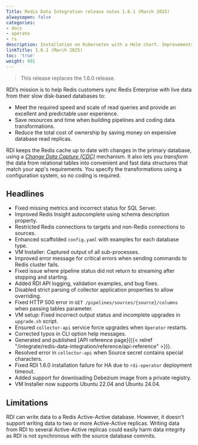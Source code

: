 ```yaml
---
Title: Redis Data Integration release notes 1.6.1 (March 2025)
alwaysopen: false
categories:
- docs
- operate
- rs
description: Installation on Kubernetes with a Helm chart. Improvements for installation on VMs.
linkTitle: 1.6.1 (March 2025)
toc: 'true'
weight: 991
---
```


> This release replaces the 1.6.0 release.

RDI’s mission is to help Redis customers sync Redis Enterprise with live data from their slow disk-based databases to:

- Meet the required speed and scale of read queries and provide an excellent and predictable user experience.
- Save resources and time when building pipelines and coding data transformations.
- Reduce the total cost of ownership by saving money on expensive database read replicas.

RDI keeps the Redis cache up to date with changes in the primary database, using a [_Change Data Capture (CDC)_](https://en.wikipedia.org/wiki/Change_data_capture) mechanism.
It also lets you _transform_ the data from relational tables into convenient and fast data structures that match your app's requirements. You specify the transformations using a configuration system, so no coding is required.

## Headlines

- Fixed missing metrics and incorrect status for SQL Server.
- Improved Redis Insight autocomplete using schema description property.
- Restricted Redis connections to targets and non-Redis connections to sources.
- Enhanced scaffolded `config.yaml` with examples for each database type.
- VM Installer: Captured output of all sub-processes.
- Improved error message for critical errors when sending commands to Redis cluster fails.
- Fixed issue where pipeline status did not return to streaming after stopping and starting.
- Added RDI API logging, validation examples, and bug fixes.
- Disabled strict parsing of collector application properties to allow overriding.
- Fixed HTTP 500 error in `GET /pipelines/sources/{source}/columns` when passing tables parameter.
- VM setup: Fixed incorrect output status and incomplete upgrades in `upgrade.sh` script.
- Ensured `collector-api` service force upgrades when `Operator` restarts.
- Corrected typos in CLI option help messages.
- Generated and published [API reference page]({{< relref "/integrate/redis-data-integration/reference/api-reference" >}}).
- Resolved error in `collector-api` when Source secret contains special characters.
- Fixed RDI 1.6.0 installation failure for HA due to `rdi-operator` deployment timeout.
- Added support for downloading Debezium image from a private registry.
- VM Installer now supports Ubuntu 22.04 and Ubuntu 24.04.

## Limitations

RDI can write data to a Redis Active-Active database. However, it doesn't support writing data to two or more Active-Active replicas. Writing data from RDI to several Active-Active replicas could easily harm data integrity as RDI is not synchronous with the source database commits.
